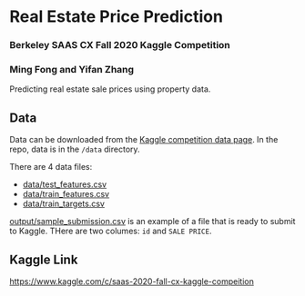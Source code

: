 # Real Estate Price Prediction
### Berkeley SAAS CX Fall 2020 Kaggle Competition
### Ming Fong and Yifan Zhang
Predicting real estate sale prices using property data.

## Data
Data can be downloaded from the [Kaggle competition data page](https://www.kaggle.com/c/saas-2020-fall-cx-kaggle-compeition/data).
In the repo, data is in the `/data` directory.

There are 4 data files:
* [data/test_features.csv](data/test_features.csv)
* [data/train_features.csv](data/train_features.csv)
* [data/train_targets.csv](data/train_features.csv)

[output/sample_submission.csv](output/sample_submission.csv) is an example of a file that is ready to submit to Kaggle. THere are two columes: `id` and `SALE PRICE`.

## Kaggle Link
https://www.kaggle.com/c/saas-2020-fall-cx-kaggle-compeition
